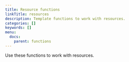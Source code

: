 ```yaml
---
title: Resource functions
linkTitle: resources
description: Template functions to work with resources.
categories: []
keywords: []
menu:
  docs:
    parent: functions
---
```


Use these functions to work with resources.
